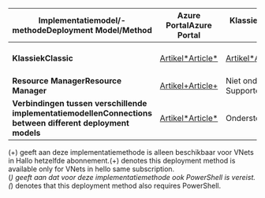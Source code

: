 | <span data-ttu-id="b2671-101">**Implementatiemodel/-methode**</span><span class="sxs-lookup"><span data-stu-id="b2671-101">**Deployment Model/Method**</span></span> | <span data-ttu-id="b2671-102">**Azure Portal**</span><span class="sxs-lookup"><span data-stu-id="b2671-102">**Azure Portal**</span></span> | <span data-ttu-id="b2671-103">**Klassieke portal**</span><span class="sxs-lookup"><span data-stu-id="b2671-103">**Classic Portal**</span></span> | <span data-ttu-id="b2671-104">**PowerShell**</span><span class="sxs-lookup"><span data-stu-id="b2671-104">**PowerShell**</span></span> | <span data-ttu-id="b2671-105">**CLI**</span><span class="sxs-lookup"><span data-stu-id="b2671-105">**CLI**</span></span> |
| --- | --- | --- | --- | --- |
| <span data-ttu-id="b2671-106">**Klassiek**</span><span class="sxs-lookup"><span data-stu-id="b2671-106">**Classic**</span></span> |[<span data-ttu-id="b2671-107">Artikel*</span><span class="sxs-lookup"><span data-stu-id="b2671-107">Article*</span></span>](../articles/vpn-gateway/vpn-gateway-howto-vnet-vnet-portal-classic.md)|[<span data-ttu-id="b2671-108">Artikel*</span><span class="sxs-lookup"><span data-stu-id="b2671-108">Article*</span></span>](../articles/vpn-gateway/virtual-networks-configure-vnet-to-vnet-connection.md) |<span data-ttu-id="b2671-109">Ondersteund</span><span class="sxs-lookup"><span data-stu-id="b2671-109">Supported</span></span> | <span data-ttu-id="b2671-110">Niet ondersteund</span><span class="sxs-lookup"><span data-stu-id="b2671-110">Not Supported</span></span>|
| <span data-ttu-id="b2671-111">**Resource Manager**</span><span class="sxs-lookup"><span data-stu-id="b2671-111">**Resource Manager**</span></span> |[<span data-ttu-id="b2671-112">Artikel+</span><span class="sxs-lookup"><span data-stu-id="b2671-112">Article+</span></span>](../articles/vpn-gateway/vpn-gateway-howto-vnet-vnet-resource-manager-portal.md) |<span data-ttu-id="b2671-113">Niet ondersteund</span><span class="sxs-lookup"><span data-stu-id="b2671-113">Not Supported</span></span> |[<span data-ttu-id="b2671-114">Artikel</span><span class="sxs-lookup"><span data-stu-id="b2671-114">Article</span></span>](../articles/vpn-gateway/vpn-gateway-vnet-vnet-rm-ps.md) |[<span data-ttu-id="b2671-115">Artikel</span><span class="sxs-lookup"><span data-stu-id="b2671-115">Article</span></span>](../articles/vpn-gateway/vpn-gateway-howto-vnet-vnet-cli.md)
| <span data-ttu-id="b2671-116">**Verbindingen tussen verschillende implementatiemodellen**</span><span class="sxs-lookup"><span data-stu-id="b2671-116">**Connections between different deployment models**</span></span> |[<span data-ttu-id="b2671-117">Artikel*</span><span class="sxs-lookup"><span data-stu-id="b2671-117">Article*</span></span>](../articles/vpn-gateway/vpn-gateway-connect-different-deployment-models-portal.md) |<span data-ttu-id="b2671-118">Ondersteund*</span><span class="sxs-lookup"><span data-stu-id="b2671-118">Supported*</span></span> |[<span data-ttu-id="b2671-119">Artikel</span><span class="sxs-lookup"><span data-stu-id="b2671-119">Article</span></span>](../articles/vpn-gateway/vpn-gateway-connect-different-deployment-models-powershell.md) | <span data-ttu-id="b2671-120">Niet ondersteund</span><span class="sxs-lookup"><span data-stu-id="b2671-120">Not Supported</span></span> |

<span data-ttu-id="b2671-121">(+) geeft aan deze implementatiemethode is alleen beschikbaar voor VNets in Hallo hetzelfde abonnement.</span><span class="sxs-lookup"><span data-stu-id="b2671-121">(+) denotes this deployment method is available only for VNets in hello same subscription.</span></span><br>
<span data-ttu-id="b2671-122">(*) geeft aan dat voor deze implementatiemethode ook PowerShell is vereist.</span><span class="sxs-lookup"><span data-stu-id="b2671-122">(*) denotes that this deployment method also requires PowerShell.</span></span>
